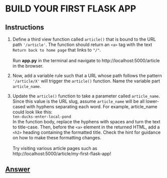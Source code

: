 # BUILD YOUR FIRST FLASK APP

## Instructions

1. Define a third view function called ```article()``` that is bound to the URL path ```'/article'```. The function should return an ```<a>``` tag with the text ```Return back to home page``` that links to ```"/"```.
<br /><br />Run **app.py** in the terminal and navigate to http://localhost:5000/article in the browser.

2. Now, add a variable rule such that a URL whose path follows the pattern ```'/article/X'``` will trigger the ```article()``` function. Name the variable part ```article_name```.

3. Update the ```article()``` function to take a parameter called ```article_name```. Since this value is the URL slug, assume ```article_name``` will be all lower-cased with hyphens separating each word. For example, article_name could look like this:
<br />```ten-ducks-enter-local-pond```
<br />In the function body, replace the hyphens with spaces and turn the text to title-case. Then, before the ```<a>``` element in the returned HTML, add a ```<h2>``` heading containing the formatted title. Check the hint for guidance on how to make these formatting changes.
<br /><br />Try visiting various article pages such as http://localhost:5000/article/my-first-flask-app!

## [Answer](app.py)
